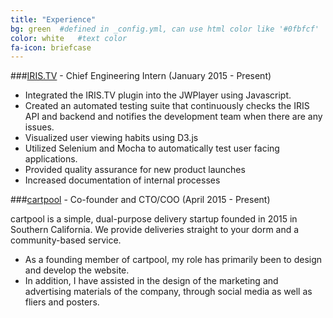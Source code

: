 ```yaml
---
title: "Experience"
bg: green  #defined in _config.yml, can use html color like '#0fbfcf'
color: white   #text color
fa-icon: briefcase
---
```


###[IRIS.TV][iris] - Chief Engineering Intern (January 2015 - Present)

- Integrated the IRIS.TV plugin into the JWPlayer using Javascript.
- Created an automated testing suite that continuously checks the IRIS API and backend and notifies the development team when there are any issues.
- Visualized user viewing habits using D3.js 
- Utilized Selenium and Mocha to automatically test user facing applications.
- Provided quality assurance for new product launches
- Increased documentation of internal processes


###[cartpool][cart] - Co-founder and CTO/COO (April 2015 - Present)

cartpool is a simple, dual-purpose delivery startup founded in 2015 in Southern California. We provide deliveries straight to your dorm and a community-based service. 

- As a founding member of cartpool, my role has primarily been to design and develop the website. 
- In addition, I have assisted in the design of the marketing and advertising materials of the company, through social media as well as fliers and posters.

[iris]: http://www.iris.tv
[cart]: http://www.cartpool.me
